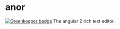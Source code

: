 # anor

[![Greenkeeper badge](https://badges.greenkeeper.io/honpery/anor.svg)](https://greenkeeper.io/)
The angular 2 rich text editor.

